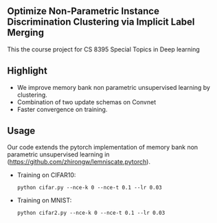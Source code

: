 ## Optimize Non-Parametric Instance Discrimination Clustering via Implicit Label Merging

This the course project for CS 8395 Special Topics in Deep learning

## Highlight

- We improve memory bank non parametric unsupervised learning by clustering.
- Combination of two update schemas on Convnet
- Faster convergence on training.



## Usage

Our code extends the pytorch implementation of memory bank non parametric unsupervised learning in (https://github.com/zhirongw/lemniscate.pytorch). 

- Training on CIFAR10:

  `python cifar.py --nce-k 0 --nce-t 0.1 --lr 0.03`

- Training on MNIST:

  `python cifar2.py --nce-k 0 --nce-t 0.1 --lr 0.03`
